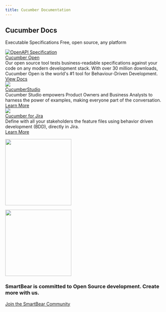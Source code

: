 ```yaml
---
title: Cucumber Documentation
---
```


<section class="band py-6 bg-image-cover  band-full-width-content bg-transparent" style="background-image:url(https://static0.smartbear.co/cucumber/media/images/home/cucumber-home-hero-bg.png?ext=.png);" id="" data-nav-text="">
    <div class="container">
        <div class="row">
          <div class="col-12">

<div class="row text-center text-md-left py-4 py-md-6 px-4 px-md-6">
<div class="col-12 col-md-12">
<h1 class="text-white font-light text-center">Cucumber Docs</h1>

<p class="h5 text-white anti-aliased text-center">Executable Specifications
Free, open source, any platform </p>
</div>
</div>
          </div>
        </div>
    </div>
  </div></section>   
<section class="band hover-trio band-full-width-content bg-gray-xtra-light" style="background-image:url();" id="" data-nav-text="">
    <div class="container">
        <div class="row">
          <div class="col-12">
            <div class="row">
<div class="col-12 col-md-4 trio-col">
<div class="trio-icon"><a href="https://cucumber.io/tools/cucumber-open/"><img alt="OpenAPI Specification" src="https://static0.smartbear.co/cucumber/media/images/logos/icons/cucumber-open-icon.svg"></a></div>

<div class="trio-title"><a class="text-gray-dark" href="https://cucumber.io/tools/cucumber-open/">Cucumber Open</a></div>

<div class="trio-desc">Our open source tool tests business-readable specifications against your code on any modern development stack. With over 30 million downloads, Cucumber Open is the world's #1 tool for Behaviour-Driven Development.</div>

<div class="trio-link"><a class="btn btn-cucumber-outlined" href="/docs/installation/">View Docs</a></div>
</div>

<div class="col-12 col-md-4 trio-col active">
<div class="trio-icon"><a href="https://cucumber.io/tools/cucumberstudio/"><img src="https://static0.smartbear.co/cucumber/media/images/logos/icons/c4j-icon.png"></a></div>

<div class="trio-title"><a class="text-gray-dark" href="https://cucumber.io/tools/cucumberstudio/">CucumberStudio</a></div>

<div class="trio-desc">Cucumber Studio empowers Product Owners and Business Analysts to harness the power of examples, making everyone part of the conversation.</div>

<div class="trio-link"><a class="btn btn-cucumber-outlined" href="https://cucumber.io/tools/cucumberstudio/">Learn More</a></div>
</div>

<div class="col-12 col-md-4 trio-col">
<div class="trio-icon"><a href="https://cucumber.io/tools/cucumber-for-jira/"><img src="https://static0.smartbear.co/cucumber/media/images/logos/icons/c4j-icon.png"></a></div>

<div class="trio-title"><a class="text-gray-dark" href="https://cucumber.io/tools/cucumber-for-jira/">Cucumber for Jira</a></div>

<div class="trio-desc">Define with all your stakeholders the feature files using behavior driven development (BDD), directly in Jira.</div>

<div class="trio-link"><a class="btn btn-cucumber-outlined" href="https://cucumber.io/tools/cucumber-for-jira/">Learn More</a></div>
</div>
</div>
        </div>
    </div>
  </div></section>  
    <section class="band pt-5 pb-6 band-full-width-content bg-transparent" style="background-image:url();" id="" data-nav-text="">
      <div class="container">
          <div class="row">
            <div class="col-12">
              <div class="d-block d-md-flex">
  <div class="align-self-center w-100 w-md-50">
  <p class="d-none d-md-block ab-gray-light-close text-center text-md-left"><img alt="" src="https://static0.smartbear.co/cucumber/media/images/home/smartbear-logo.svg" style="width: 210px; height: auto;"></p>
  <p class="d-block d-md-none text-center text-md-left"><img alt="" src="https://static0.smartbear.co/cucumber/media/images/home/smartbear-logo.svg" style="width: 210px; height: auto;"></p>
  <h3 class="text-center text-md-left">SmartBear is committed to Open Source development. Create more with us.</h3>
  
  <p class="text-center text-md-left"><a class="cta-underlined mt-4 d-inline-block text-center text-md-left mx-auto mx-md-0" href="https://community.smartbear.com/t5/Cucumber-Community/ct-p/Cucumber?utm_source=communityBlock&utm_medium=CucumberDocs&utm_campaign=Welcome" target="_blank">Join the SmartBear Community</a></p>
  </div>
  
  <div class="text-center w-100 w-md-50 mt-5 mt-md-0"><img alt="" class="ml-0 ml-md-6" src="https://static0.smartbear.co/cucumber/media/images/home/community-orbit.png"></div>
  </div>
          </div>
      </div>
    </div>
</section>
  </div>
</section>
